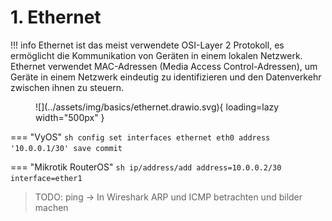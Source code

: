 # 1. Ethernet

!!! info
    Ethernet ist das meist verwendete OSI-Layer 2 Protokoll, es ermöglicht die Kommunikation von Geräten in einem 
    lokalen Netzwerk. Ethernet verwendet MAC-Adressen (Media Access Control-Adressen), um Geräte in einem Netzwerk 
    eindeutig zu identifizieren und den Datenverkehr zwischen ihnen zu steuern.


<figure markdown>
  ![](../assets/img/basics/ethernet.drawio.svg){ loading=lazy width="500px" }
</figure>

=== "VyOS"
    ```sh
    config
    set interfaces ethernet eth0 address '10.0.0.1/30'
    save
    commit
    ```

=== "Mikrotik RouterOS"
    ```sh
    ip/address/add address=10.0.0.2/30 interface=ether1
    ```

> TODO: ping -> In Wireshark ARP und ICMP betrachten und bilder machen
